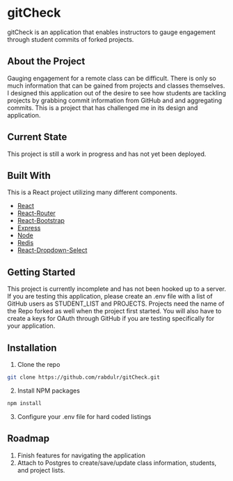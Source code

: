 # gitCheck

gitCheck is an application that enables instructors to gauge engagement through student commits of forked projects.

## About the Project

Gauging engagement for a remote class can be difficult. There is only so much information that can be gained from projects and classes themselves. I designed this application
out of the desire to see how students are tackling projects by grabbing commit information from GitHub and and aggregating commits. This is a project that has challenged me in
its design and application.

## Current State

This project is still a work in progress and has not yet been deployed.

## Built With

This is a React project utilizing many different components.
* [React](https://reactjs.org)
* [React-Router](https://reactrouter.com)
* [React-Bootstrap](https://react-bootstrap.netlify.app)
* [Express](http://expressjs.com)
* [Node](https://nodejs.org/en/)
* [Redis](https://redis.io)
* [React-Dropdown-Select](https://sanusart.github.io/react-dropdown-select/)

## Getting Started

This project is currently incomplete and has not been hooked up to a server. If you are testing this application, please create an .env file with a list of GitHub users as STUDENT_LIST 
and PROJECTS. Projects need the name of the Repo forked as well when the project first started. You will also have to create a keys for OAuth through GitHub if you are testing specifically 
for your application.

## Installation

1. Clone the repo
```sh
git clone https://github.com/rabdulr/gitCheck.git
```
2. Install NPM packages
```sh
npm install
```
3. Configure your .env file for hard coded listings

## Roadmap

1. Finish features for navigating the application
2. Attach to Postgres to create/save/update class information, students, and project lists.
